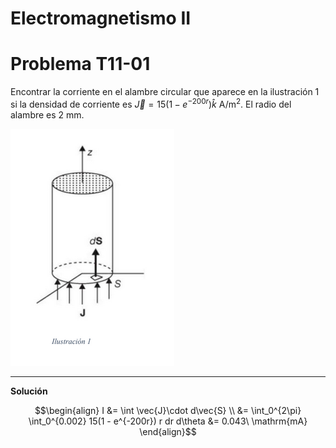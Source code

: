 # Electromagnetismo II
# Problema T11-01

Encontrar la corriente en el alambre circular que aparece en la ilustración 1
si la densidad de corriente es
$`\vec{J} = 15(1 - e^{-200r})\hat{k}\ \mathrm{A/m^2}`$. El radio del alambre es
2 mm.

![figura 1](./t11-01-fig.png)

---

**Solución**

```math
\begin{align}
I &= \int \vec{J}\cdot d\vec{S} \\
&= \int_0^{2\pi} \int_0^{0.002} 15(1 - e^{-200r}) r dr d\theta
&= 0.043\ \mathrm{mA}
\end{align}
```
